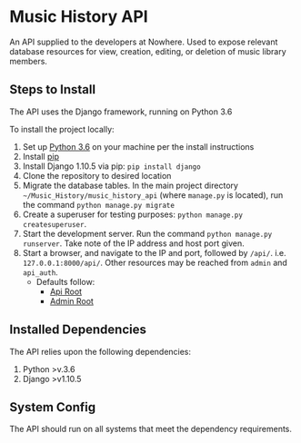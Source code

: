 # Music History API

An API supplied to the developers at Nowhere. Used to expose relevant database resources for view, creation, editing, or deletion of music library members.

## Steps to Install

The API uses the Django framework, running on Python 3.6

To install the project locally:

1. Set up [Python 3.6](https://www.python.org/) on your machine per the install instructions
1. Install [pip](https://pip.pypa.io/en/stable/installing/)
1. Install Django 1.10.5 via pip: `pip install django`
1. Clone the repository to desired location
1. Migrate the database tables. In the main project directory `~/Music_History/music_history_api` (where `manage.py` is located), run the command `python manage.py migrate`
1. Create a superuser for testing purposes: `python manage.py createsuperuser`.
1. Start the development server. Run the command `python manage.py runserver`. Take note of the IP address and host port given.
1. Start a browser, and navigate to the IP and port,  followed by `/api/`. i.e. ```127.0.0.1:8000/api/```. Other resources may be reached from `admin` and `api_auth`.
    - Defaults follow:
        - [Api Root](http://localhost:8000/api)
        - [Admin Root](http://localhost:8000/admin)


## Installed Dependencies 

The API relies upon the following dependencies:

1. Python >v.3.6
1. Django >v1.10.5

## System Config

The API should run on all systems that meet the dependency requirements.
